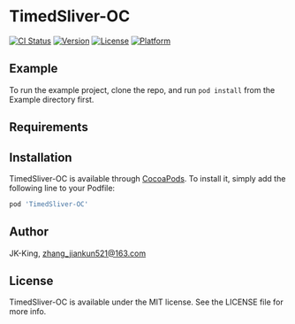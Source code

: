 # TimedSliver-OC

[![CI Status](http://img.shields.io/travis/JK-King/TimedSliver-OC.svg?style=flat)](https://travis-ci.org/JK-King/TimedSliver-OC)
[![Version](https://img.shields.io/cocoapods/v/TimedSliver-OC.svg?style=flat)](http://cocoapods.org/pods/TimedSliver-OC)
[![License](https://img.shields.io/cocoapods/l/TimedSliver-OC.svg?style=flat)](http://cocoapods.org/pods/TimedSliver-OC)
[![Platform](https://img.shields.io/cocoapods/p/TimedSliver-OC.svg?style=flat)](http://cocoapods.org/pods/TimedSliver-OC)

## Example

To run the example project, clone the repo, and run `pod install` from the Example directory first.

## Requirements

## Installation

TimedSliver-OC is available through [CocoaPods](http://cocoapods.org). To install
it, simply add the following line to your Podfile:

```ruby
pod 'TimedSliver-OC'
```

## Author

JK-King, zhang_jiankun521@163.com

## License

TimedSliver-OC is available under the MIT license. See the LICENSE file for more info.
